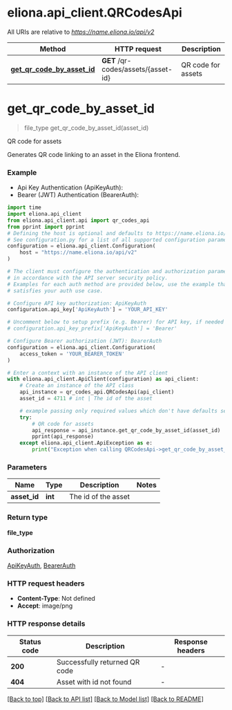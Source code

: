 # eliona.api_client.QRCodesApi

All URIs are relative to *https://name.eliona.io/api/v2*

Method | HTTP request | Description
------------- | ------------- | -------------
[**get_qr_code_by_asset_id**](QRCodesApi.md#get_qr_code_by_asset_id) | **GET** /qr-codes/assets/{asset-id} | QR code for assets


# **get_qr_code_by_asset_id**
> file_type get_qr_code_by_asset_id(asset_id)

QR code for assets

Generates QR code linking to an asset in the Eliona frontend.

### Example

* Api Key Authentication (ApiKeyAuth):
* Bearer (JWT) Authentication (BearerAuth):

```python
import time
import eliona.api_client
from eliona.api_client.api import qr_codes_api
from pprint import pprint
# Defining the host is optional and defaults to https://name.eliona.io/api/v2
# See configuration.py for a list of all supported configuration parameters.
configuration = eliona.api_client.Configuration(
    host = "https://name.eliona.io/api/v2"
)

# The client must configure the authentication and authorization parameters
# in accordance with the API server security policy.
# Examples for each auth method are provided below, use the example that
# satisfies your auth use case.

# Configure API key authorization: ApiKeyAuth
configuration.api_key['ApiKeyAuth'] = 'YOUR_API_KEY'

# Uncomment below to setup prefix (e.g. Bearer) for API key, if needed
# configuration.api_key_prefix['ApiKeyAuth'] = 'Bearer'

# Configure Bearer authorization (JWT): BearerAuth
configuration = eliona.api_client.Configuration(
    access_token = 'YOUR_BEARER_TOKEN'
)

# Enter a context with an instance of the API client
with eliona.api_client.ApiClient(configuration) as api_client:
    # Create an instance of the API class
    api_instance = qr_codes_api.QRCodesApi(api_client)
    asset_id = 4711 # int | The id of the asset

    # example passing only required values which don't have defaults set
    try:
        # QR code for assets
        api_response = api_instance.get_qr_code_by_asset_id(asset_id)
        pprint(api_response)
    except eliona.api_client.ApiException as e:
        print("Exception when calling QRCodesApi->get_qr_code_by_asset_id: %s\n" % e)
```


### Parameters

Name | Type | Description  | Notes
------------- | ------------- | ------------- | -------------
 **asset_id** | **int**| The id of the asset |

### Return type

**file_type**

### Authorization

[ApiKeyAuth](../README.md#ApiKeyAuth), [BearerAuth](../README.md#BearerAuth)

### HTTP request headers

 - **Content-Type**: Not defined
 - **Accept**: image/png


### HTTP response details

| Status code | Description | Response headers |
|-------------|-------------|------------------|
**200** | Successfully returned QR code |  -  |
**404** | Asset with id not found |  -  |

[[Back to top]](#) [[Back to API list]](../README.md#documentation-for-api-endpoints) [[Back to Model list]](../README.md#documentation-for-models) [[Back to README]](../README.md)


